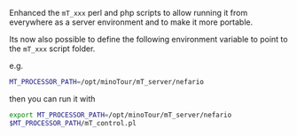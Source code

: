 Enhanced the ```mT_xxx``` perl and php scripts to allow running it from everywhere
as a server environment and to make it more portable.

Its now also possible to define the following environment variable to point to the ```mT_xxx``` script folder.

e.g.

```bash
MT_PROCESSOR_PATH=/opt/minoTour/mT_server/nefario
```

then you can run it with
```bash
export MT_PROCESSOR_PATH=/opt/minoTour/mT_server/nefario
$MT_PROCESSOR_PATH/mT_control.pl
```


